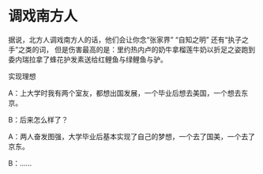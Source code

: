 # 调戏南方人

据说，北方人调戏南方人的话，他们会让你念“张家界” “自知之明” 还有“执子之手”之类的词， 但是伤害最高的是：里约热内卢的奶牛拿榴莲牛奶以折足之姿跑到委内瑞拉拿了蜂花护发素送给红鲤鱼与绿鲤鱼与驴。 

实现理想 

A：上大学时我有两个室友，都想出国发展，一个毕业后想去美国，一个想去东京。 

B：后来怎么样了？ 

A：两人奋发图强，大学毕业后基本实现了自己的梦想，一个去了国美，一个去了京东。 

B：……